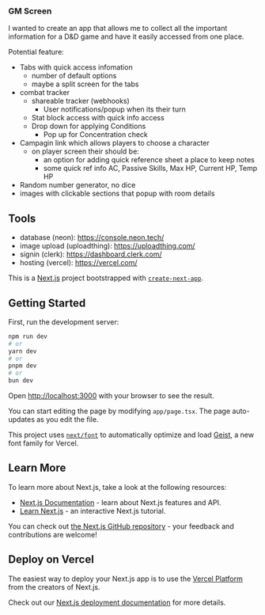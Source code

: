 ### GM Screen
I wanted to create an app that allows me to collect all the important information for a D&D game and have it easily accessed from one place.


Potential feature:
- Tabs with quick access infomation
   - number of default options
   - maybe a split screen for the tabs
- combat tracker
   - shareable tracker (webhooks)
       - User notifications/popup when its their turn
   - Stat block access with quick info access
   - Drop down for applying Conditions
       - Pop up for Concentration check
- Campagin link which allows players to choose a character
    - on player screen their should be:
        - an option for adding quick reference sheet a place to keep notes
        - some quick ref info AC, Passive Skills, Max HP, Current HP, Temp HP
- Random number generator, no dice
- images with clickable sections that popup with room details

## Tools

- database (neon): https://console.neon.tech/
- image upload (uploadthing): https://uploadthing.com/
- signin (clerk): https://dashboard.clerk.com/
- hosting (vercel): https://vercel.com/

This is a [Next.js](https://nextjs.org) project bootstrapped with [`create-next-app`](https://nextjs.org/docs/app/api-reference/cli/create-next-app).

## Getting Started

First, run the development server:

```bash
npm run dev
# or
yarn dev
# or
pnpm dev
# or
bun dev
```

Open [http://localhost:3000](http://localhost:3000) with your browser to see the result.

You can start editing the page by modifying `app/page.tsx`. The page auto-updates as you edit the file.

This project uses [`next/font`](https://nextjs.org/docs/app/building-your-application/optimizing/fonts) to automatically optimize and load [Geist](https://vercel.com/font), a new font family for Vercel.

## Learn More

To learn more about Next.js, take a look at the following resources:

- [Next.js Documentation](https://nextjs.org/docs) - learn about Next.js features and API.
- [Learn Next.js](https://nextjs.org/learn) - an interactive Next.js tutorial.

You can check out [the Next.js GitHub repository](https://github.com/vercel/next.js) - your feedback and contributions are welcome!

## Deploy on Vercel

The easiest way to deploy your Next.js app is to use the [Vercel Platform](https://vercel.com/new?utm_medium=default-template&filter=next.js&utm_source=create-next-app&utm_campaign=create-next-app-readme) from the creators of Next.js.

Check out our [Next.js deployment documentation](https://nextjs.org/docs/app/building-your-application/deploying) for more details.

